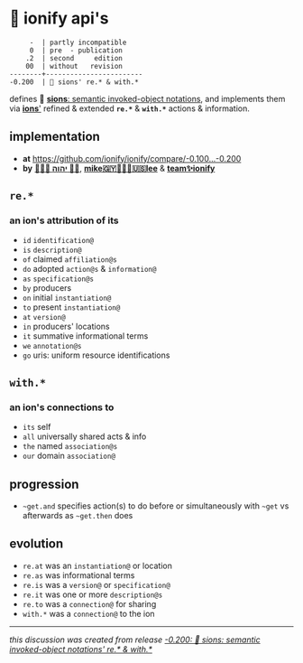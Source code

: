 # 🧬 ionify api's

         -  | partly incompatible
         0  | pre  - publication
        .2  | second     edition
        00  | without   revision
    --------+------------------------
    -0.200  | 🌱 sions' re.* & with.*

defines 🌱 [**sions**: semantic invoked-object notations](https://github.com/ionify/about/blob/public/LINGO.md#-sion),
and implements them via [**ions**'](https://talk.ionify.net/)
refined & extended **`re.*`** & **`with.*`** actions & information.

## implementation

+ **at** <https://github.com/ionify/ionify/compare/-0.100...-0.200>
+ **by** [**🙇🏾‍♂️ יהוה 🤲🏾**](https://deal.ionify.net/),
  [**mike🇬🇾👨🏾‍💻🇺🇸lee**](https://github.com/iskitz)
  & [**team✨ionify**](https://team.ionify.net/)

## `re.*`

### an ion's attribution of its

+ `id` `identification@`
+ `is` `description@`
+ `of` claimed `affiliation@s`
+ `do` adopted `action@s` & `information@`
+ `as` `specification@s`
+ `by` producers
+ `on` initial `instantiation@`
+ `to` present `instantiation@`
+ `at` `version@`
+ `in` producers' locations
+ `it` summative informational terms
+ `we` `annotation@s`
+ `go` uris: uniform resource identifications

## `with.*`

### an ion's connections to

+ `its` self
+ `all` universally shared acts & info
+ `the` named `association@s`
+ `our` domain `association@`

## progression

+ `~get.and` specifies action(s) to do before or simultaneously with `~get`
   vs afterwards as `~get.then` does

## evolution

+ `re.at` was an `instantiation@` or location
+ `re.as` was informational terms
+ `re.is` was a `version@` or `specification@`
+ `re.it` was one or more `description@s`
+ `re.to` was a `connection@` for sharing
+ `with.*` was a `connection@` to the ion

<hr />
<em>this discussion was created from release
<a href='https://github.com/ionify/ionify/releases/tag/-0.200'>
-0.200: 🌱 sions: semantic invoked-object notations' re.* & with.*
</a>
</em>
